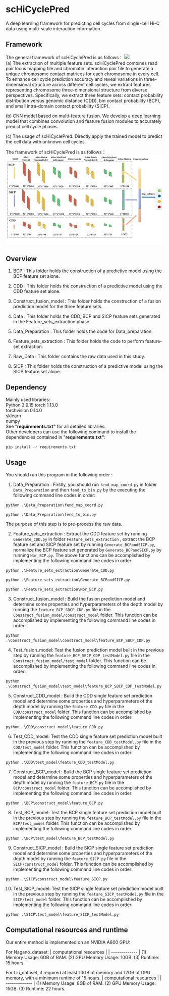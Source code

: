# scHiCyclePred

A deep learning framework for predicting cell cycles from single-cell Hi-C data using multi-scale interaction information.



## Framework
The general framework of scHiCyclePred is as follows：
<img src="final_framework.jpg"  />  
(a) The extraction of multiple feature sets. scHiCyclePred combines read pair locus mapping file and chromatin interaction pair file to generate a unique chromosome contact matrices for each chromosome in every cell. To enhance cell cycle prediction accuracy and reveal variations in three-dimensional structure across different cell cycles, we extract features representing chromosome three-dimensional structure from diverse perspectives. Specifically, we extract three feature sets: contact probability distribution versus genomic distance (CDD), bin contact probability (BCP), and small intra-domain contact probability (SICP).

(b) CNN model based on multi-feature fusion. We develop a deep learning model that combines convolution and feature fusion modules to accurately predict cell cycle phases.

(c)  The usage of scHiCyclePred. Directly apply the trained model to predict the cell data with unknown cell cycles. 

 
The framework of scHiCyclePred is as follows：
<img src="Network_framework.jpg"  />  




## Overview

1. BCP : This folder holds the construction of a predictive model using the BCP feature set alone.

2. CDD : This folder holds the construction of a predictive model using the CDD feature set alone.

3. Construct_fusion_model : This folder holds the construction of a fusion prediction model for the three feature sets.

4. Data : This folder holds the CDD, BCP and SICP feature sets generated in the Feature_sets_extraction phase.

5. Data_Preparation :  This folder holds the code for Data_preparation.

6. Feature_sets_extraction :  This folder holds the code to perform feature-set extraction.

7. Raw_Data : This folder contains the raw data used in this study.

8. SICP : This folder holds the construction of a predictive model using the SICP feature set alone.



## Dependency
Mainly used libraries:  
Python 3.9.15 
torch  1.13.0  
torchvision 0.14.0  
sklearn  
numpy   
See "**requirements.txt"** for all detailed libraries.  
Other developers can use the following command to install the dependencies contained in "**requirements.txt"**:
```
pip install -r requirements.txt
```


## Usage

You should run this program in the following order :

1. Data_Preparation : Firstly, you should run `fend_map_coord.py` in folder `Data_Preparation` and then `fend_to_bin.py` by the executing the following command line codes in order:
```
python .\Data_Preparation\fend_map_coord.py
```
```
python .\Data_Preparation\fend_to_bin.py
```
 The purpose of this step is to pre-process the raw data.

2. Feature_sets_extraction : Extract the CDD feature set by running  `Generate_CDD.py` in  folder  `Feature_sets_extraction` , extract the BCP feature set and SICP feature set by running `Generate_BCPandSICP.py`,  normalize the BCP feature set generated by `Generate_BCPandSICP.py` by running `Nor_BCP.py`. The above functions can be accomplished by implementing the following command line codes in order:
```
python .\Feature_sets_extraction\Generate_CDD.py  
```
```
python .\Feature_sets_extraction\Generate_BCPandSICP.py  
```
```
python .\Feature_sets_extraction\Nor_BCP.py
```
3. Construct_fusion_model : Build the fusion prediction model and determine some properties and hyperparameters of the depth model by running the `feature_BCP_SBCP_CDP.py` file in the `Construct_fusion_model/construct_model` folder. This function can be accomplished by implementing the following command line codes in order:
```
python .\Construct_fusion_model\construct_model\feature_BCP_SBCP_CDP.py
```

4. Test_fusion_model: Test the fusion prediction model built in the previous step by running the `feature_BCP_SBCP_CDP_testModel.py` file in the `Construct_fusion_model/test_model` folder. This function can be accomplished by implementing the following command line codes in order:
```
python .\Construct_fusion_model\test_model\feature_BCP_SBCP_CDP_testModel.py
```
5. Construct_CDD_model : Build the CDD single feature set prediction model and determine some properties and hyperparameters of the depth model by running the `feature_CDD.py` file in the `CDD/construct_model` folder. This function can be accomplished by implementing the following command line codes in order:
```
python .\CDD\construct_model\feature_CDD.py
```

6. Test_CDD_model: Test the CDD single feature set prediction model built in the previous step by running the `feature_CDD_testModel.py` file in the `CDD/test_model` folder. This function can be accomplished by implementing the following command line codes in order:
```
python .\CDD\test_model\feature_CDD_testModel.py
```

7. Construct_BCP_model : Build the BCP single feature set prediction model and determine some properties and hyperparameters of the depth model by running the `feature_BCP.py` file in the `BCP/construct_model` folder. This function can be accomplished by implementing the following command line codes in order:
```
python .\BCP\construct_model\feature_BCP.py
```

8. Test_BCP_model: Test the BCP single feature set prediction model built in the previous step by running the `feature_BCP_testModel.py` file in the `BCP/test_model` folder. This function can be accomplished by implementing the following command line codes in order:
```
python .\BCP\test_model\feature_BCP_testModel.py
```

9. Construct_SICP_model : Build the SICP single feature set prediction model and determine some properties and hyperparameters of the depth model by running the `feature_SICP.py` file in the `SICP/construct_model` folder. This function can be accomplished by implementing the following command line codes in order:
```
python .\SICP\construct_model\feature_SICP.py
```

10. Test_SICP_model: Test the SICP single feature set prediction model built in the previous step by running the `feature_SICP_testModel.py` file in the `SICP/test_model` folder. This function can be accomplished by implementing the following command line codes in order:
```
python .\SICP\test_model\feature_SICP_testModel.py
```

## Computational resources and runtime

Our entire method is implemented on an NVIDIA A800 GPU:

For Nagano_dataset:
| computational resources |
| ------------- |
(1) Memory Usage: 6GB of RAM.
(2) GPU Memory Usage: 10GB.
(3) Runtime: 15 hours.

For Liu_dataset, it required at least 10GB of memory and 12GB of GPU memory, with a minimum runtime of 15 hours.
| computational resources |
| ------------- |
(1) Memory Usage: 8GB of RAM.
(2) GPU Memory Usage: 15GB.
(3) Runtime: 22 hours.
